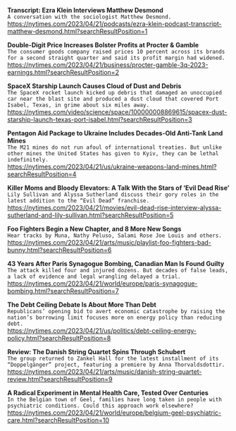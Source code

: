 **Transcript: Ezra Klein Interviews Matthew Desmond**\
`A conversation with the sociologist Matthew Desmond.`\
https://nytimes.com/2023/04/21/podcasts/ezra-klein-podcast-transcript-matthew-desmond.html?searchResultPosition=1

**Double-Digit Price Increases Bolster Profits at Procter & Gamble**\
`The consumer goods company raised prices 10 percent across its brands for a second straight quarter and said its profit margin had widened.`\
https://nytimes.com/2023/04/21/business/procter-gamble-3q-2023-earnings.html?searchResultPosition=2

**SpaceX Starship Launch Causes Cloud of Dust and Debris**\
`The SpaceX rocket launch kicked up debris that damaged an unoccupied car near the blast site and produced a dust cloud that covered Port Isabel, Texas, in grime about six miles away.`\
https://nytimes.com/video/science/space/100000008869615/spacex-dust-starship-launch-texas-port-isabel.html?searchResultPosition=3

**Pentagon Aid Package to Ukraine Includes Decades-Old Anti-Tank Land Mines**\
`The M21 mines do not run afoul of international treaties. But unlike other mines the United States has given to Kyiv, they can be lethal indefinitely.`\
https://nytimes.com/2023/04/21/us/ukraine-weapons-land-mines.html?searchResultPosition=4

**Killer Moms and Bloody Elevators: A Talk With the Stars of ‘Evil Dead Rise’**\
`Lily Sullivan and Alyssa Sutherland discuss their gory roles in the latest addition to the “Evil Dead” franchise.`\
https://nytimes.com/2023/04/21/movies/evil-dead-rise-interview-alyssa-sutherland-and-lily-sullivan.html?searchResultPosition=5

**Foo Fighters Begin a New Chapter, and 8 More New Songs**\
`Hear tracks by Muna, Nathy Peluso, Salami Rose Joe Louis and others.`\
https://nytimes.com/2023/04/21/arts/music/playlist-foo-fighters-bad-bunny.html?searchResultPosition=6

**43 Years After Paris Synagogue Bombing, Canadian Man Is Found Guilty**\
`The attack killed four and injured dozens. But decades of false leads, a lack of evidence and legal wrangling delayed a trial.`\
https://nytimes.com/2023/04/21/world/europe/paris-synagogue-bombing.html?searchResultPosition=7

**The Debt Ceiling Debate Is About More Than Debt**\
`Republicans’ opening bid to avert economic catastrophe by raising the nation’s borrowing limit focuses more on energy policy than reducing debt.`\
https://nytimes.com/2023/04/21/us/politics/debt-ceiling-energy-policy.html?searchResultPosition=8

**Review: The Danish String Quartet Spins Through Schubert**\
`The group returned to Zankel Hall for the latest installment of its “Doppelgänger” project, featuring a premiere by Anna Thorvaldsdottir.`\
https://nytimes.com/2023/04/21/arts/music/danish-string-quartet-review.html?searchResultPosition=9

**A Radical Experiment in Mental Health Care, Tested Over Centuries**\
`In the Belgian town of Geel, families have long taken in people with psychiatric conditions. Could this approach work elsewhere?`\
https://nytimes.com/2023/04/21/world/europe/belgium-geel-psychiatric-care.html?searchResultPosition=10

